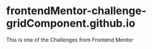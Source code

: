 # frontendMentor-challenge-gridComponent.github.io
This is one of the Challenges from Frontend Mentor
